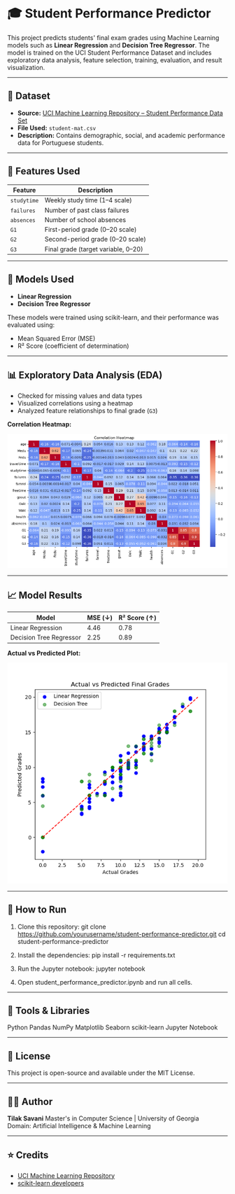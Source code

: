 # 🎓 Student Performance Predictor

This project predicts students' final exam grades using Machine Learning models such as **Linear Regression** and **Decision Tree Regressor**. The model is trained on the UCI Student Performance Dataset and includes exploratory data analysis, feature selection, training, evaluation, and result visualization.

---

## 📁 Dataset

- **Source:** [UCI Machine Learning Repository – Student Performance Data Set](https://archive.ics.uci.edu/ml/datasets/Student+Performance)
- **File Used:** `student-mat.csv`
- **Description:** Contains demographic, social, and academic performance data for Portuguese students.

---

## 🔧 Features Used

| Feature      | Description                             |
|--------------|-----------------------------------------|
| `studytime`  | Weekly study time (1–4 scale)           |
| `failures`   | Number of past class failures           |
| `absences`   | Number of school absences               |
| `G1`         | First-period grade (0–20 scale)         |
| `G2`         | Second-period grade (0–20 scale)        |
| `G3`         | Final grade (target variable, 0–20)     |

---

## 🧠 Models Used

- **Linear Regression**
- **Decision Tree Regressor**

These models were trained using scikit-learn, and their performance was evaluated using:
- Mean Squared Error (MSE)
- R² Score (coefficient of determination)

---

## 📊 Exploratory Data Analysis (EDA)

- Checked for missing values and data types
- Visualized correlations using a heatmap
- Analyzed feature relationships to final grade (`G3`)

**Correlation Heatmap:**

![Correlation Heatmap](/images/correlation_heatmap.png) 

---

## 📈 Model Results

| Model                 | MSE (↓) | R² Score (↑) |
|-----------------------|---------|--------------|
| Linear Regression     | 4.46    | 0.78         |
| Decision Tree Regressor | 2.25  | 0.89         |

**Actual vs Predicted Plot:**

![Prediction Plot](images/results.png)

---

## 🚀 How to Run

1. Clone this repository:
   git clone https://github.com/yourusername/student-performance-predictor.git
   cd student-performance-predictor

2. Install the dependencies:
    pip install -r requirements.txt

3. Run the Jupyter notebook:
    jupyter notebook

4. Open student_performance_predictor.ipynb and run all cells.

---

## 🧰 Tools & Libraries
Python
Pandas
NumPy
Matplotlib
Seaborn
scikit-learn
Jupyter Notebook

---

## 📄 License
This project is open-source and available under the MIT License.

---

## 🙋‍♂️ Author
**Tilak Savani**
Master's in Computer Science | University of Georgia  
Domain: Artificial Intelligence & Machine Learning

---

## ⭐ Credits

- [UCI Machine Learning Repository](https://archive.ics.uci.edu/ml/datasets/Student+Performance)
- [scikit-learn developers](https://scikit-learn.org/)
